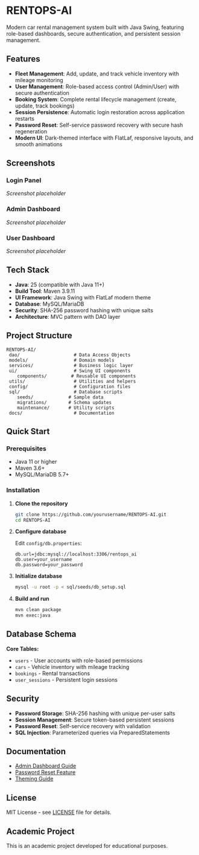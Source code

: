 ﻿# RENTOPS-AI

Modern car rental management system built with Java Swing, featuring role-based dashboards, secure authentication, and persistent session management.

## Features

- **Fleet Management**: Add, update, and track vehicle inventory with mileage monitoring
- **User Management**: Role-based access control (Admin/User) with secure authentication
- **Booking System**: Complete rental lifecycle management (create, update, track bookings)
- **Session Persistence**: Automatic login restoration across application restarts
- **Password Reset**: Self-service password recovery with secure hash regeneration
- **Modern UI**: Dark-themed interface with FlatLaf, responsive layouts, and smooth animations

## Screenshots

### Login Panel
*Screenshot placeholder*

### Admin Dashboard
*Screenshot placeholder*

### User Dashboard
*Screenshot placeholder*

## Tech Stack

- **Java**: 25 (compatible with Java 11+)
- **Build Tool**: Maven 3.9.11
- **UI Framework**: Java Swing with FlatLaf modern theme
- **Database**: MySQL/MariaDB
- **Security**: SHA-256 password hashing with unique salts
- **Architecture**: MVC pattern with DAO layer

## Project Structure

```
RENTOPS-AI/
 dao/                    # Data Access Objects
 models/                 # Domain models
 services/               # Business logic layer
 ui/                     # Swing UI components
    components/         # Reusable UI components
 utils/                  # Utilities and helpers
 config/                 # Configuration files
 sql/                    # Database scripts
    seeds/             # Sample data
    migrations/        # Schema updates
    maintenance/       # Utility scripts
 docs/                   # Documentation
```

## Quick Start

### Prerequisites
- Java 11 or higher
- Maven 3.6+
- MySQL/MariaDB 5.7+

### Installation

1. **Clone the repository**
   ```bash
   git clone https://github.com/yourusername/RENTOPS-AI.git
   cd RENTOPS-AI
   ```

2. **Configure database**
   
   Edit `config/db.properties`:
   ```properties
   db.url=jdbc:mysql://localhost:3306/rentops_ai
   db.user=your_username
   db.password=your_password
   ```

3. **Initialize database**
   ```bash
   mysql -u root -p < sql/seeds/db_setup.sql
   ```

4. **Build and run**
   ```bash
   mvn clean package
   mvn exec:java
   ```

## Database Schema

**Core Tables:**
- `users` - User accounts with role-based permissions
- `cars` - Vehicle inventory with mileage tracking
- `bookings` - Rental transactions
- `user_sessions` - Persistent login sessions

## Security

- **Password Storage**: SHA-256 hashing with unique per-user salts
- **Session Management**: Secure token-based persistent sessions
- **Password Reset**: Self-service recovery with validation
- **SQL Injection**: Parameterized queries via PreparedStatements

## Documentation

- [Admin Dashboard Guide](docs/ADMIN_DASHBOARD_GUIDE.md)
- [Password Reset Feature](docs/PASSWORD_RESET_FEATURE.md)
- [Theming Guide](docs/THEMING_GUIDE.md)

## License

MIT License - see [LICENSE](LICENSE) file for details.

## Academic Project

This is an academic project developed for educational purposes.
